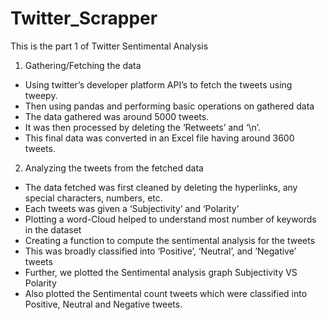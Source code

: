 # Twitter_Scrapper
This is the part 1 of Twitter Sentimental Analysis

1.	Gathering/Fetching the data
-	Using twitter’s developer platform API’s to fetch the tweets using tweepy.
-	Then using pandas and performing basic operations on gathered data
-	The data gathered was around 5000 tweets.
-	It was then processed by deleting the ‘Retweets’ and ‘\n’.
-	This final data was converted in an Excel file having around 3600 tweets.

2.	Analyzing the tweets from the fetched data
-	The data fetched was first cleaned by deleting the hyperlinks, any special characters, numbers, etc.
-	Each tweets was given a ‘Subjectivity’ and ‘Polarity’
-	Plotting a word-Cloud helped to understand most number of keywords in the dataset
-	Creating a function to compute the sentimental analysis for the tweets
-	This was broadly classified into ‘Positive’, ‘Neutral’, and ‘Negative’ tweets
-	Further, we plotted the Sentimental analysis graph Subjectivity VS Polarity
-	Also plotted the Sentimental count tweets which were classified into Positive, Neutral and Negative tweets.
